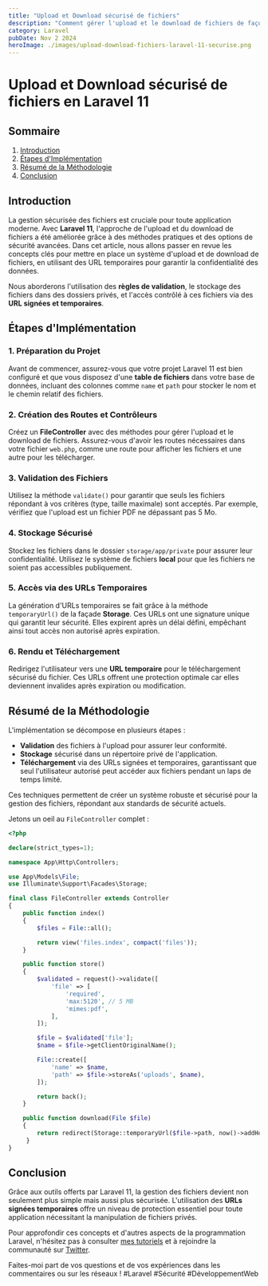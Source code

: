 ```yaml
---
title: "Upload et Download sécurisé de fichiers"
description: "Comment gérer l'upload et le download de fichiers de façon propre et sécurisée en utilisant Laravel 11."
category: Laravel
pubDate: Nov 2 2024
heroImage: ./images/upload-download-fichiers-laravel-11-securise.png
---
```


# Upload et Download sécurisé de fichiers en Laravel 11

## Sommaire
1. [Introduction](#introduction)
2. [Étapes d'Implémentation](#etapes-implementation)
3. [Résumé de la Méthodologie](#resume-methodologie)
4. [Conclusion](#conclusion)

## Introduction <a name="introduction"></a>

La gestion sécurisée des fichiers est cruciale pour toute application moderne. Avec **Laravel 11**, l'approche de l'upload et du download de fichiers a été améliorée grâce à des méthodes pratiques et des options de sécurité avancées. Dans cet article, nous allons passer en revue les concepts clés pour mettre en place un système d'upload et de download de fichiers, en utilisant des URL temporaires pour garantir la confidentialité des données.

Nous aborderons l'utilisation des **règles de validation**, le stockage des fichiers dans des dossiers privés, et l'accès contrôlé à ces fichiers via des **URL signées et temporaires**.

## Étapes d'Implémentation <a name="etapes-implementation"></a>

### 1. Préparation du Projet
Avant de commencer, assurez-vous que votre projet Laravel 11 est bien configuré et que vous disposez d'une **table de fichiers** dans votre base de données, incluant des colonnes comme `name` et `path` pour stocker le nom et le chemin relatif des fichiers.

### 2. Création des Routes et Contrôleurs
Créez un **FileController** avec des méthodes pour gérer l'upload et le download de fichiers. Assurez-vous d'avoir les routes nécessaires dans votre fichier `web.php`, comme une route pour afficher les fichiers et une autre pour les télécharger.

### 3. Validation des Fichiers
Utilisez la méthode `validate()` pour garantir que seuls les fichiers répondant à vos critères (type, taille maximale) sont acceptés. Par exemple, vérifiez que l'upload est un fichier PDF ne dépassant pas 5 Mo.

### 4. Stockage Sécurisé
Stockez les fichiers dans le dossier `storage/app/private` pour assurer leur confidentialité. Utilisez le système de fichiers **local** pour que les fichiers ne soient pas accessibles publiquement.

### 5. Accès via des URLs Temporaires
La génération d'URLs temporaires se fait grâce à la méthode `temporaryUrl()` de la façade **Storage**. Ces URLs ont une signature unique qui garantit leur sécurité. Elles expirent après un délai défini, empêchant ainsi tout accès non autorisé après expiration.

### 6. Rendu et Téléchargement
Redirigez l'utilisateur vers une **URL temporaire** pour le téléchargement sécurisé du fichier. Ces URLs offrent une protection optimale car elles deviennent invalides après expiration ou modification.

## Résumé de la Méthodologie <a name="resume-methodologie"></a>

L'implémentation se décompose en plusieurs étapes :

- **Validation** des fichiers à l'upload pour assurer leur conformité.
- **Stockage** sécurisé dans un répertoire privé de l'application.
- **Téléchargement** via des URLs signées et temporaires, garantissant que seul l'utilisateur autorisé peut accéder aux fichiers pendant un laps de temps limité.

Ces techniques permettent de créer un système robuste et sécurisé pour la gestion des fichiers, répondant aux standards de sécurité actuels.

Jetons un oeil au `FileController` complet :

```php
<?php

declare(strict_types=1);

namespace App\Http\Controllers;

use App\Models\File;
use Illuminate\Support\Facades\Storage;

final class FileController extends Controller
{
    public function index()
    {
        $files = File::all();

        return view('files.index', compact('files'));
    }

    public function store()
    {
        $validated = request()->validate([
            'file' => [
                'required',
                'max:5120', // 5 MB
                'mimes:pdf',
            ],
        ]);

        $file = $validated['file'];
        $name = $file->getClientOriginalName();

        File::create([
            'name' => $name,
            'path' => $file->storeAs('uploads', $name),
        ]);

        return back();
    }

    public function download(File $file)
    {
        return redirect(Storage::temporaryUrl($file->path, now()->addHour()));
     }
}
```

## Conclusion <a name="conclusion"></a>

Grâce aux outils offerts par Laravel 11, la gestion des fichiers devient non seulement plus simple mais aussi plus sécurisée. L'utilisation des **URLs signées temporaires** offre un niveau de protection essentiel pour toute application nécessitant la manipulation de fichiers privés.

Pour approfondir ces concepts et d'autres aspects de la programmation Laravel, n'hésitez pas à consulter [mes tutoriels](https://www.youtube.com/@LaravelJutsu) et à rejoindre la communauté sur [Twitter](https://twitter.com/LaravelJutsu).

Faites-moi part de vos questions et de vos expériences dans les commentaires ou sur les réseaux ! #Laravel #Sécurité #DéveloppementWeb

